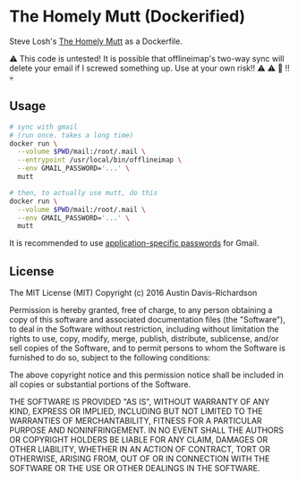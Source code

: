 # The Homely Mutt (Dockerified)

Steve Losh's [The Homely Mutt](http://stevelosh.com/blog/2012/10/the-homely-mutt/) as a Dockerfile.

:warning: This code is untested! It is possible that offlineimap's two-way sync
will delete your email if I screwed something up. Use at your own risk!!
:warning: :warning: :construction: :bangbang: :skull:

## Usage

```bash
# sync with gmail
# (run once. takes a long time)
docker run \
  --volume $PWD/mail:/root/.mail \
  --entrypoint /usr/local/bin/offlineimap \
  --env GMAIL_PASSWORD='...' \
  mutt

# then, to actually use mutt, do this
docker run \
  --volume $PWD/mail:/root/.mail \
  --env GMAIL_PASSWORD='...' \
  mutt
```

It is recommended to use [application-specific
passwords](https://support.google.com/accounts/answer/185833?hl=en) for Gmail.

## License

The MIT License (MIT)
Copyright (c) 2016 Austin Davis-Richardson 

Permission is hereby granted, free of charge, to any person obtaining a copy
of this software and associated documentation files (the "Software"), to deal
in the Software without restriction, including without limitation the rights
to use, copy, modify, merge, publish, distribute, sublicense, and/or sell
copies of the Software, and to permit persons to whom the Software is
furnished to do so, subject to the following conditions:

The above copyright notice and this permission notice shall be included in
all copies or substantial portions of the Software.

THE SOFTWARE IS PROVIDED "AS IS", WITHOUT WARRANTY OF ANY KIND, EXPRESS OR
IMPLIED, INCLUDING BUT NOT LIMITED TO THE WARRANTIES OF MERCHANTABILITY,
FITNESS FOR A PARTICULAR PURPOSE AND NONINFRINGEMENT. IN NO EVENT SHALL THE
AUTHORS OR COPYRIGHT HOLDERS BE LIABLE FOR ANY CLAIM, DAMAGES OR OTHER
LIABILITY, WHETHER IN AN ACTION OF CONTRACT, TORT OR OTHERWISE, ARISING FROM,
OUT OF OR IN CONNECTION WITH THE SOFTWARE OR THE USE OR OTHER DEALINGS IN
THE SOFTWARE.
